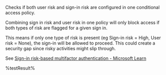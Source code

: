 Checks if both user risk and sign-in risk are configured in one conditional access policy.

Combining sign in risk and user risk in one policy will only block access if both types of risk are flagged for a given sign in.

This means if only one type of risk is present (eg Sign-in risk = High, User risk = None), the sign-in will be allowed to proceed. This could create a security gap since risky activities might slip through.


See [Sign-in risk-based multifactor authentication - Microsoft Learn](https://learn.microsoft.com/entra/identity/conditional-access/howto-conditional-access-policy-risk)
<!--- Results --->
%testResult%